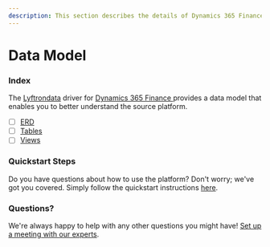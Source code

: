 ```yaml
---
description: This section describes the details of Dynamics 365 Finance ERD, Tables, and Views.
---
```


# Data Model

### Index

The  [Lyftrondata](https://www.lyftrondata.com/) driver for [Dynamics 365 Finance](https://www.lyftrondata.com/integration/dynamics-365-finance/)[ ](https://www.lyftrondata.com/integration/dynamics-365-finance/)provides a data model that enables you to better understand the source platform.

* [ ] [ERD](../../../finance-analytics/dynamics-365-finance/data-model/erd.md)
* [ ] [Tables](../../../finance-analytics/dynamics-365-finance/data-model/tables.md)
* [ ] [Views](../../../finance-analytics/dynamics-365-finance/data-model/views.md)

### Quickstart Steps

Do you have questions about how to use the platform? Don't worry; we've got you covered. Simply follow the quickstart instructions [here](../../../../quickstart-steps.md).

### Questions? <a href="#questions" id="questions"></a>

We're always happy to help with any other questions you might have! [Set up a meeting with our experts](https://www.lyftrondata.com/book-a-meeting/).

